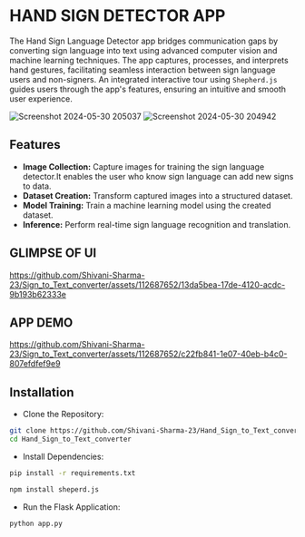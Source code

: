 # HAND SIGN DETECTOR APP
The Hand Sign Language Detector app bridges communication gaps by converting sign language into text using advanced computer vision and machine learning techniques. The app captures, processes, and interprets hand gestures, facilitating seamless interaction between sign language users and non-signers. An integrated interactive tour using `Shepherd.js` guides users through the app's features, ensuring an intuitive and smooth user experience.

![Screenshot 2024-05-30 205037](https://github.com/Shivani-Sharma-23/Sign_to_Text_converter/assets/112687652/21ce68c6-4667-45ce-98aa-2743f207c6c8)
![Screenshot 2024-05-30 204942](https://github.com/Shivani-Sharma-23/Sign_to_Text_converter/assets/112687652/a70de093-2084-4ef0-89d6-9f6697b97396)

## Features
- **Image Collection:** Capture images for training the sign language detector.It enables the user who know sign language can add new signs to data.
- **Dataset Creation:** Transform captured images into a structured dataset.
- **Model Training:** Train a machine learning model using the created dataset.
- **Inference:** Perform real-time sign language recognition and translation.

## GLIMPSE OF UI

https://github.com/Shivani-Sharma-23/Sign_to_Text_converter/assets/112687652/13da5bea-17de-4120-acdc-9b193b62333e

## APP DEMO

https://github.com/Shivani-Sharma-23/Sign_to_Text_converter/assets/112687652/c22fb841-1e07-40eb-b4c0-807efdfef9e9

## Installation
- Clone the Repository:

```bash
git clone https://github.com/Shivani-Sharma-23/Hand_Sign_to_Text_converter.git
cd Hand_Sign_to_Text_converter
```

- Install Dependencies:

```bash
pip install -r requirements.txt
```
```bash
npm install sheperd.js
```

- Run the Flask Application:

```bash
python app.py
```


